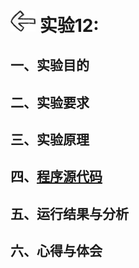 # [<img style="width:40px;transform:rotate(180deg);" src="../../../assets/image/back.jpg"/>](../index.md) 实验12:

## 一、实验目的

## 二、实验要求

## 三、实验原理

## 四、[程序源代码](../../code/index.md)

## 五、运行结果与分析

## 六、心得与体会
